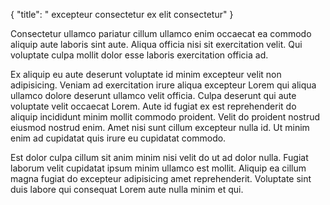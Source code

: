 {
  "title": " excepteur consectetur ex elit consectetur"
}

Consectetur ullamco pariatur cillum ullamco enim occaecat ea commodo aliquip aute laboris sint aute. Aliqua officia nisi sit exercitation velit. Qui voluptate culpa mollit dolor esse laboris exercitation officia ad.

Ex aliquip eu aute deserunt voluptate id minim excepteur velit non adipisicing. Veniam ad exercitation irure aliqua excepteur Lorem qui aliqua ullamco dolore deserunt ullamco velit officia. Culpa deserunt qui aute voluptate velit occaecat Lorem. Aute id fugiat ex est reprehenderit do aliquip incididunt minim mollit commodo proident. Velit do proident nostrud eiusmod nostrud enim. Amet nisi sunt cillum excepteur nulla id. Ut minim enim ad cupidatat quis irure eu cupidatat commodo.

Est dolor culpa cillum sit anim minim nisi velit do ut ad dolor nulla. Fugiat laborum velit cupidatat ipsum minim ullamco est mollit. Aliquip ea cillum magna fugiat do excepteur adipisicing amet reprehenderit. Voluptate sint duis labore qui consequat Lorem aute nulla minim et qui.